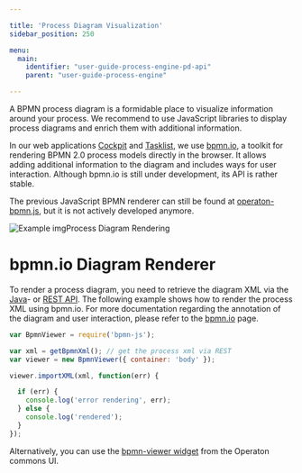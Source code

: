 ```yaml
---

title: 'Process Diagram Visualization'
sidebar_position: 250

menu:
  main:
    identifier: "user-guide-process-engine-pd-api"
    parent: "user-guide-process-engine"

---
```



A BPMN process diagram is a formidable place to visualize information around your process. We recommend to use JavaScript libraries to display process diagrams and enrich them with additional information.

In our web applications [Cockpit](../../webapps/cockpit/index.md) and [Tasklist](../../webapps/tasklist/index.md), we use [bpmn.io](http://bpmn.io/), a toolkit for rendering BPMN 2.0 process models directly in the browser. It allows adding additional information to the diagram and includes ways for user interaction. Although bpmn.io is still under development, its API is rather stable.

The previous JavaScript BPMN renderer can still be found at [operaton-bpmn.js](https://github.com/operaton/operaton-bpmn.js), but it is not actively developed anymore.

![Example img](./img/process-diagram-bpmn-js.png)Process Diagram Rendering


# bpmn.io Diagram Renderer

To render a process diagram, you need to retrieve the diagram XML via the <a class="javadocref" href="org/operaton/bpm/engine/RepositoryService.html">Java</a>- or [REST API](../getProcessDefinitionBpmn20XmlByKey#Process-Definition). The following example shows how to render the process XML using bpmn.io. For more documentation regarding the annotation of the diagram and user interaction, please refer to the [bpmn.io](https://github.com/bpmn-io/bpmn-js) page.

```javascript
var BpmnViewer = require('bpmn-js');

var xml = getBpmnXml(); // get the process xml via REST
var viewer = new BpmnViewer({ container: 'body' });

viewer.importXML(xml, function(err) {

  if (err) {
    console.log('error rendering', err);
  } else {
    console.log('rendered');
  }
});
```

Alternatively, you can use the  [bpmn-viewer widget](https://github.com/operaton/operaton/blob/master/webapps/frontend/operaton-commons-ui/lib/widgets/bpmn-viewer/cam-widget-bpmn-viewer.html) from the Operaton commons UI.
